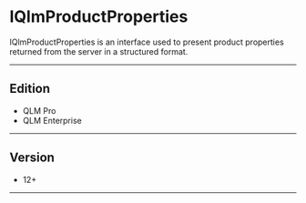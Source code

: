 # IQlmProductProperties

IQlmProductProperties is an interface used to present product properties returned from the server in a structured format.

***

## Edition

* QLM Pro
* QLM Enterprise

***

## Version

* 12+

***
